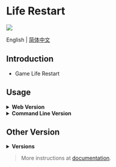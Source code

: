 # Life Restart

<a href="https://discord.gg/U3qrf49NMQ"><img src="https://img.shields.io/discord/883382868427014255?color=%23FEE75C&label=Discord&logo=discord&logoColor=white&style=for-the-badge" /></a>

English | [简体中文](./README-zh_CN.md)

## Introduction

- Game Life Restart

## Usage

<details>
<summary><strong>Web Version</strong></summary>
<br />

1. Clone project code.

```bash
git clone https://github.com/JnneyWord/my-project.git my-project
cd my-project
```

2. Installation dependence.

```bash
yarn install
```

Or

```bash
npm install
```

3. Start local server.

```bash
yarn dev
```

Or

```bash
npm run dev
```

4. After the startup is complete, will automatically open a browser and visit [http://localhost:8081/view/index.html](http://localhost:8081/view/index.html).
</details>

<details>
<summary><strong>Command Line Version</strong></summary>
<br />

```bash
node repl
```

</details>

## Other Version

<details>
<summary><strong>Versions</strong></summary>
<br />

- Cocos Ver: [gameall3d/LifeRestart_Cocos](https://github.com/gameall3d/LifeRestart_Cocos)

</details>

> More instructions at [documentation](https://liferestart.syaro.io/).
